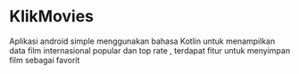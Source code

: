 # KlikMovies

Aplikasi android simple menggunakan bahasa Kotlin untuk menampilkan data film internasional popular dan top rate , terdapat fitur untuk menyimpan film sebagai favorit
